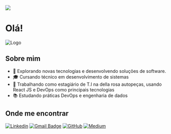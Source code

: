 ![](https://komarev.com/ghpvc/?username=RaulMatarazo&color=006bed)
# Olá!

![Logo](https://media.licdn.com/dms/image/v2/D4D16AQG3cmebYfFKvg/profile-displaybackgroundimage-shrink_350_1400/profile-displaybackgroundimage-shrink_350_1400/0/1732021285352?e=1737590400&v=beta&t=wLc36AKfa5LJVJdQ_rduM8KeUSWr9D4anm3qq6Qut1Q)

## Sobre mim

- 🤔 Explorando novas tecnologias e desenvolvendo soluções de software.
- 🎓 Cursando técnico em desenvolvimento de sistemas
- 💼 Trabalhando como estagiário de T.I na della rosa autopeças, usando React JS e DevOps como principais tecnologias
- 📚 Estudando práticas DevOps e engenharia de dados

## Onde me encontrar

[![Linkedin](https://img.shields.io/badge/-LinkedIn-blue?style=flat-square&logo=Linkedin&logoColor=white&link=LINK-DO-SEU-LINKEDIN)](https://www.linkedin.com/in/raululrichmatarazo/)
[![Gmail Badge](https://img.shields.io/badge/-Gmail-006bed?style=flat-square&logo=Gmail&logoColor=white&link=mailto:SEU-EMAIL)](mailto:raul.ulrich.matarazo@gmail.com)
[![GitHub](https://img.shields.io/github/followers/RaulMatarazo?label=follow&style=social)](https://github.com/RaulMatarazo)
[![Medium](https://img.shields.io/badge/-Medium-black?style=flat-square&logo=Medium&logoColor=white&link=https://medium.com/@raul.ulrich.matarazo)](https://medium.com/@raul.ulrich.matarazo)

